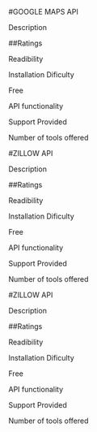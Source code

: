 #GOOGLE MAPS API

Description


##Ratings

Readibility

Installation Dificulty

Free

API functionality

Support Provided

Number of tools offered




#ZILLOW API

Description


##Ratings

Readibility

Installation Dificulty

Free

API functionality

Support Provided

Number of tools offered

#ZILLOW API

Description


##Ratings

Readibility

Installation Dificulty

Free

API functionality

Support Provided

Number of tools offered
